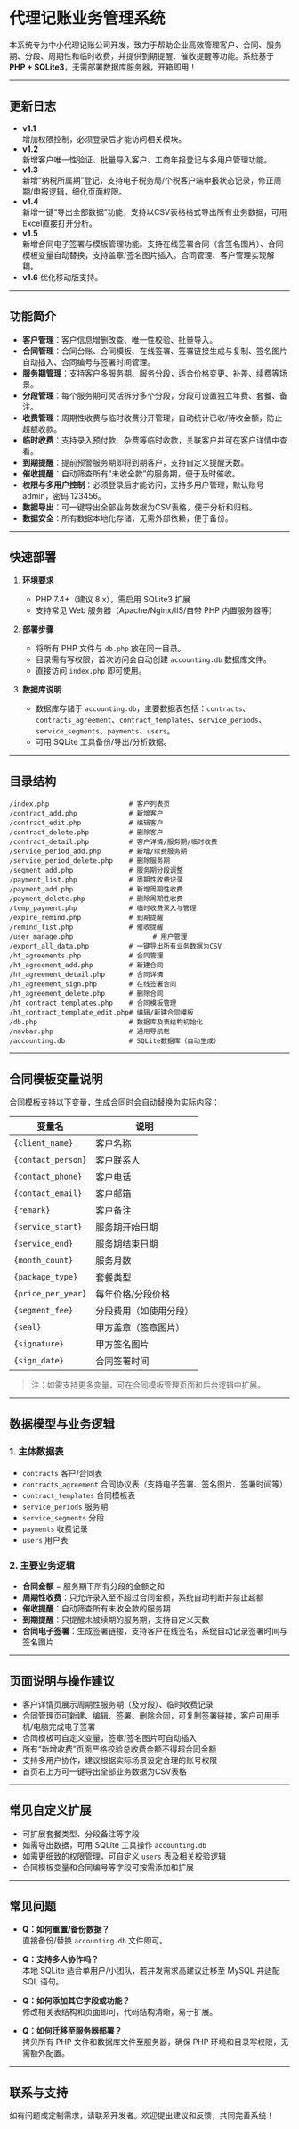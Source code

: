# 代理记账业务管理系统

本系统专为中小代理记账公司开发，致力于帮助企业高效管理客户、合同、服务期、分段、周期性和临时收费，并提供到期提醒、催收提醒等功能。系统基于 **PHP + SQLite3**，无需部署数据库服务器，开箱即用！

---

## 更新日志

- **v1.1**  
  增加权限控制，必须登录后才能访问相关模块。
- **v1.2**  
  新增客户唯一性验证、批量导入客户、工商年报登记与多用户管理功能。
- **v1.3**  
  新增“纳税所属期”登记，支持电子税务局/个税客户端申报状态记录，修正周期/申报逻辑，细化页面权限。
- **v1.4**  
  新增一键“导出全部数据”功能，支持以CSV表格格式导出所有业务数据，可用Excel直接打开分析。
- **v1.5**  
  新增合同电子签署与模板管理功能。支持在线签署合同（含签名图片）、合同模板变量自动替换，支持盖章/签名图片插入。合同管理、客户管理实现解耦。
- **v1.6**
  优化移动版支持。

---

## 功能简介

- **客户管理**：客户信息增删改查、唯一性校验、批量导入。
- **合同管理**：合同台账、合同模板、在线签署、签署链接生成与复制、签名图片自动插入、合同编号与签署时间管理。
- **服务期管理**：支持客户多服务期、服务分段，适合价格变更、补差、续费等场景。
- **分段管理**：每个服务期可灵活拆分多个分段，分段可设置独立年费、套餐、备注。
- **收费管理**：周期性收费与临时收费分开管理，自动统计已收/待收金额，防止超额收款。
- **临时收费**：支持录入预付款、杂费等临时收款，关联客户并可在客户详情中查看。
- **到期提醒**：提前预警服务期即将到期客户，支持自定义提醒天数。
- **催收提醒**：自动筛查所有“未收全款”的服务期，便于及时催收。
- **权限与多用户控制**：必须登录后才能访问，支持多用户管理，默认账号 admin，密码 123456。
- **数据导出**：可一键导出全部业务数据为CSV表格，便于分析和归档。
- **数据安全**：所有数据本地化存储，无需外部依赖，便于备份。

---

## 快速部署

1. **环境要求**
   - PHP 7.4+（建议 8.x），需启用 SQLite3 扩展
   - 支持常见 Web 服务器（Apache/Nginx/IIS/自带 PHP 内置服务器等）

2. **部署步骤**
   - 将所有 PHP 文件与 `db.php` 放在同一目录。
   - 目录需有写权限，首次访问会自动创建 `accounting.db` 数据库文件。
   - 直接访问 `index.php` 即可使用。

3. **数据库说明**
   - 数据库存储于 `accounting.db`，主要数据表包括：`contracts`、`contracts_agreement`、`contract_templates`、`service_periods`、`service_segments`、`payments`、`users`。
   - 可用 SQLite 工具备份/导出/分析数据。

---

## 目录结构

```
/index.php                    # 客户列表页
/contract_add.php             # 新增客户
/contract_edit.php            # 编辑客户
/contract_delete.php          # 删除客户
/contract_detail.php          # 客户详情/服务期/临时收费
/service_period_add.php       # 新增/续费服务期
/service_period_delete.php    # 删除服务期
/segment_add.php              # 服务期分段调整
/payment_list.php             # 周期性收费记录
/payment_add.php              # 新增周期性收费
/payment_delete.php           # 删除周期性收费
/temp_payment.php             # 临时收费录入与管理
/expire_remind.php            # 到期提醒
/remind_list.php              # 催收提醒
/user_manage.php                    # 用户管理
/export_all_data.php          # 一键导出所有业务数据为CSV
/ht_agreements.php            # 合同管理
/ht_agreement_add.php         # 新建合同
/ht_agreement_detail.php      # 合同详情
/ht_agreement_sign.php        # 在线签署合同
/ht_agreement_delete.php      # 删除合同
/ht_contract_templates.php    # 合同模板管理
/ht_contract_template_edit.php# 编辑/新建合同模板
/db.php                       # 数据库及表结构初始化
/navbar.php                   # 通用导航栏
/accounting.db                # SQLite数据库（自动生成）
```

---

## 合同模板变量说明

合同模板支持以下变量，生成合同时会自动替换为实际内容：

| 变量名                | 说明                 |
|-----------------------|----------------------|
| `{client_name}`       | 客户名称             |
| `{contact_person}`    | 客户联系人           |
| `{contact_phone}`     | 客户电话             |
| `{contact_email}`     | 客户邮箱             |
| `{remark}`            | 客户备注             |
| `{service_start}`     | 服务期开始日期       |
| `{service_end}`       | 服务期结束日期       |
| `{month_count}`       | 服务月数             |
| `{package_type}`      | 套餐类型             |
| `{price_per_year}`    | 每年价格/分段价格    |
| `{segment_fee}`       | 分段费用（如使用分段）|
| `{seal}`              | 甲方盖章（签章图片） |
| `{signature}`         | 甲方签名图片         |
| `{sign_date}`         | 合同签署时间         |

> 注：如需支持更多变量，可在合同模板管理页面和后台逻辑中扩展。

---

## 数据模型与业务逻辑

### 1. 主体数据表

- `contracts` 客户/合同表
- `contracts_agreement` 合同协议表（支持电子签署、签名图片、签署时间等）
- `contract_templates` 合同模板表
- `service_periods` 服务期
- `service_segments` 分段
- `payments` 收费记录
- `users` 用户表

### 2. 主要业务逻辑

- **合同金额** = 服务期下所有分段的金额之和
- **周期性收费**：只允许录入至不超过合同金额，系统自动判断并禁止超额
- **催收提醒**：自动筛查所有未收全款的服务期
- **到期提醒**：只提醒未被续期的服务期，支持自定义天数
- **合同电子签署**：生成签署链接，支持客户在线签名，系统自动记录签署时间与签名图片

---

## 页面说明与操作建议

- 客户详情页展示周期性服务期（及分段）、临时收费记录
- 合同管理页可新建、编辑、签署、删除合同，可复制签署链接，客户可用手机/电脑完成电子签署
- 合同模板可自定义变量，签章/签名图片可自动插入
- 所有“新增收费”页面严格校验总收费金额不得超合同金额
- 支持多用户协作，建议根据实际场景设定合理的账号权限
- 首页右上方可一键导出全部业务数据为CSV表格

---

## 常见自定义扩展

- 可扩展套餐类型、分段备注等字段
- 如需导出数据，可用 SQLite 工具操作 `accounting.db`
- 如需更细致的权限管理，可自定义 `users` 表及相关校验逻辑
- 合同模板变量和合同编号等字段可按需添加和扩展

---

## 常见问题

- **Q：如何重置/备份数据？**  
  直接备份/替换 `accounting.db` 文件即可。

- **Q：支持多人协作吗？**  
  本地 SQLite 适合单用户/小团队，若并发需求高建议迁移至 MySQL 并适配 SQL 语句。

- **Q：如何添加其它字段或功能？**  
  修改相关表结构和页面即可，代码结构清晰，易于扩展。

- **Q：如何迁移至服务器部署？**  
  拷贝所有 PHP 文件和数据库文件至服务器，确保 PHP 环境和目录写权限，无需额外配置。

---

## 联系与支持

如有问题或定制需求，请联系开发者。欢迎提出建议和反馈，共同完善系统！